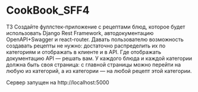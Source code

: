 # CookBook_SFF4


ТЗ 
Создайте фуллстек-приложение с рецептами блюд, которое будет использовать Django Rest Framework, автодокументацию OpenAPI+Swagger и react-router.
Давать пользователю возможность создавать рецепты не нужно: достаточно распределить их по категориям и отображать в клиенте и в API.
Где отображать документацию API — решать вам.
У каждого блюда и каждой категории должна быть своя страница: с главной страницы можно перейти на любую из категорий, а из категории — на любой рецепт этой категории.

Сервер запущен на http://localhost:5000
